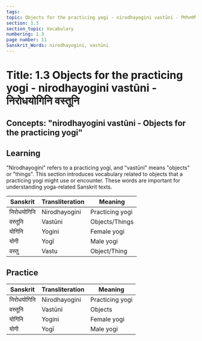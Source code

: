 ```yaml
---
tags:
topic: Objects for the practicing yogi - nirodhayogini vastūni - निरोधयोगिनि वस्तूनि
section: 1.3
section_topic: Vocabulary
numbering: 1.3
page number: 11
Sanskrit_Words: nirodhayogini, vastūni
---
```

# Title: 1.3 Objects for the practicing yogi - nirodhayogini vastūni - निरोधयोगिनि वस्तूनि
## Concepts: "nirodhayogini vastūni - Objects for the practicing yogi"

## Learning
"Nirodhayogini" refers to a practicing yogi, and "vastūni" means "objects" or "things". This section introduces vocabulary related to objects that a practicing yogi might use or encounter. These words are important for understanding yoga-related Sanskrit texts.

| Sanskrit           | Transliteration      | Meaning                          |
| ------------------ | -------------------- | -------------------------------- |
| निरोधयोगिनि        | Nirodhayogini       | Practicing yogi                  |
| वस्तूनि            | Vastūni             | Objects/Things                   |
| योगिनि             | Yogini              | Female yogi                      |
| योगी               | Yogī                | Male yogi                        |
| वस्तु               | Vastu               | Object/Thing                     |

## Practice
| Sanskrit           | Transliteration      | Meaning                          |
| ------------------ | -------------------- | -------------------------------- |
| निरोधयोगिनि        | Nirodhayogini       | Practicing yogi                  |
| वस्तूनि            | Vastūni             | Objects                          |
| योगिनि             | Yogini              | Female yogi                      |
| योगी               | Yogī                | Male yogi                        |
